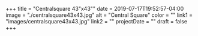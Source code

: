 +++
title = "Centralsquare 43\"x43\""
date = 2019-07-17T19:52:57-04:00
image = "./centralsquare43x43.jpg"
alt = "Central Square"
color = ""
link1 = "images/centralsquare43x43.jpg"
link2 = ""
projectDate = ""
draft = false
+++
